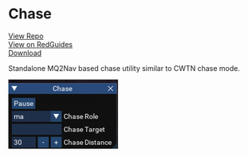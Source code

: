 # Chase

[View Repo](https://gitlab.com/aquietone/luachase)  
[View on RedGuides](https://www.redguides.com/community/resources/chase.2392/)  
[Download](https://gitlab.com/aquietone/luachase/-/archive/main/luachase-main.zip)  

Standalone MQ2Nav based chase utility similar to CWTN chase mode.

![](../images/chase.png)